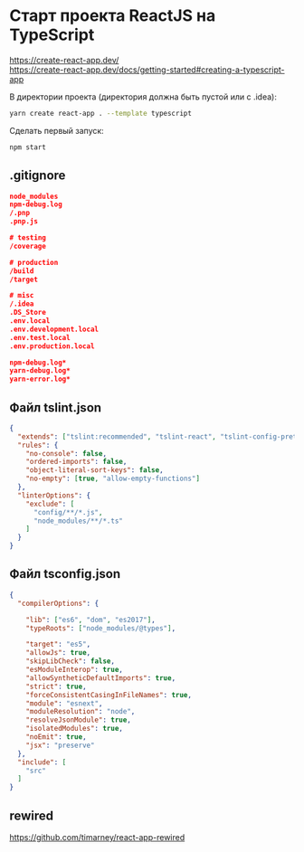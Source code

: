 Старт проекта ReactJS на TypeScript
===================================

https://create-react-app.dev/  
https://create-react-app.dev/docs/getting-started#creating-a-typescript-app


В директории проекта (директория должна быть пустой или с .idea):

```bash
yarn create react-app . --template typescript
```

Сделать первый запуск:

```bash
npm start
```

.gitignore
----------

```json
node_modules
npm-debug.log
/.pnp
.pnp.js

# testing
/coverage

# production
/build
/target

# misc
/.idea
.DS_Store
.env.local
.env.development.local
.env.test.local
.env.production.local

npm-debug.log*
yarn-debug.log*
yarn-error.log*
```



Файл tslint.json
----------------

```json
{
  "extends": ["tslint:recommended", "tslint-react", "tslint-config-prettier"],
  "rules": {
    "no-console": false,
    "ordered-imports": false,
    "object-literal-sort-keys": false,
    "no-empty": [true, "allow-empty-functions"]
  },
  "linterOptions": {
    "exclude": [
      "config/**/*.js",
      "node_modules/**/*.ts"
    ]
  }
}
```

Файл tsconfig.json
------------------

```json
{
  "compilerOptions": {

    "lib": ["es6", "dom", "es2017"],
    "typeRoots": ["node_modules/@types"],

    "target": "es5",
    "allowJs": true,
    "skipLibCheck": false,
    "esModuleInterop": true,
    "allowSyntheticDefaultImports": true,
    "strict": true,
    "forceConsistentCasingInFileNames": true,
    "module": "esnext",
    "moduleResolution": "node",
    "resolveJsonModule": true,
    "isolatedModules": true,
    "noEmit": true,
    "jsx": "preserve"
  },
  "include": [
    "src"
  ]
}
```

rewired
-------

https://github.com/timarney/react-app-rewired
